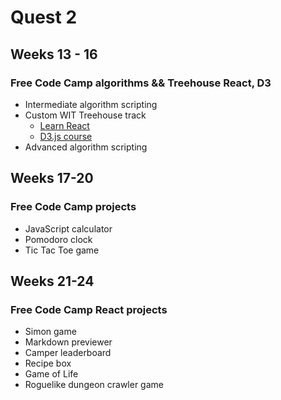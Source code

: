 # Quest 2

## Weeks 13 - 16

### Free Code Camp algorithms && Treehouse React, D3

- Intermediate algorithm scripting
- Custom WIT Treehouse track
  - [Learn React](https://teamtreehouse.com/tracks/learn-react)
  - [D3.js course](https://teamtreehouse.com/library/d3js)
- Advanced algorithm scripting

## Weeks 17-20

### Free Code Camp projects

- JavaScript calculator
- Pomodoro clock
- Tic Tac Toe game

## Weeks 21-24

### Free Code Camp React projects

- Simon game
- Markdown previewer
- Camper leaderboard
- Recipe box
- Game of Life
- Roguelike dungeon crawler game
